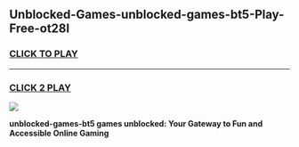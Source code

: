 
## Unblocked-Games-unblocked-games-bt5-Play-Free-ot28l
<h3>
<a href="https://premium76.site?title=unblocked-games-bt5&ref=24M">CLICK TO PLAY</a></h3>
<hr>

<h3>
<a href="https://premium76.site?title=unblocked-games-bt5&ref=24M">CLICK 2 PLAY</a>
  
</h3>

<a href="https://premium76.site?title=unblocked-games-bt5&ref=24M"><img src="https://clearcache.store/games.png"></a>


**unblocked-games-bt5 games unblocked: Your Gateway to Fun and Accessible Online Gaming**
